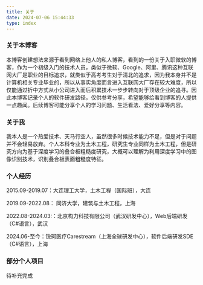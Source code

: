 ```yaml
---
title: 关于
date: 2024-07-06 15:44:33
type: index
---
```

### 关于本博客

本博客创建想法来源于看到网络上他人的私人博客，看到的一份关于入职微软的博客，作为一个初级入门的技术人员，类似于微软、Google、阿里、腾讯这种互联网大厂是职业的目标追求，就类似于高考考生对于清北的追求，因为我本身并不是计算机相关专业毕业的，所以从事实角度而言进入互联网大厂存在较大难度，所以仅能通过折中方式从小公司进入而后积累技术一步步转向对于顶级企业的追寻。因此本博客记录个人的软件研发路径，仅供参考分享，希望能够给看到博客的人提供一点趣闻。后续博客可能分享个人的学习问题、生活看法、爱好分享等内容。

### 关于我

我本人是一个热爱技术、天马行空人，虽然很多时候技术能力不足，但是对于问题并不会轻易放弃。个人本科专业为土木工程，研究生专业同样为土木工程，但是研究方向为基于深度学习的叠合板粗糙度研究，大概可以理解为利用深度学习中的图像识别技术，识别叠合板表面粗糙度特征。

### 个人经历

2015.09-2019.07：大连理工大学，土木工程（国际班），大连

2019.09-2022.08： 同济大学，建筑与土木工程，上海

2022.08-2024.03:：北京构力科技有限公司（武汉研发中心），Web后端研发（C#语言），武汉

2024.06-至今：锐珂医疗Carestream（上海全球研发中心），软件后端研发SDE（C#语言），上海

### 部分个人项目

待补充完成